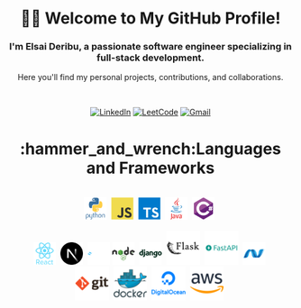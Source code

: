 <div align="center">

# 👨‍💻 Welcome to My GitHub Profile!

<h3>I'm Elsai Deribu, a passionate software engineer specializing in full-stack development.  </h3>

Here you'll find my personal projects, contributions, and collaborations.

<br>

<div align="center">
      
[![LinkedIn](https://img.shields.io/badge/LinkedIn-0A66C2?style=flat&logo=linkedin&logoColor=white)](https://www.linkedin.com/in/elsaideribu/)   [![LeetCode](https://img.shields.io/badge/LeetCode-FFA116?style=flat&logo=leetcode&logoColor=black)](https://leetcode.com/u/Elsai/)  [![Gmail](https://img.shields.io/badge/Gmail-D14836?style=flat&logo=gmail&logoColor=white)](mailto:elsaideribu7@gmail.com)

</div>

</div>


<p align="center">
      <h1 align="center"><strong>:hammer_and_wrench:Languages and Frameworks</strong> </h2>
</p>
<br>
<div align="center">
  <!-- Languages -->
  <div >
    <img class="dev-icon" src="https://github.com/devicons/devicon/blob/master/icons/python/python-original-wordmark.svg" title="Python" alt="Python" width="40" height="40"/>&nbsp;
    <img class="dev-icon" src="https://github.com/devicons/devicon/blob/master/icons/javascript/javascript-original.svg" title="JavaScript" alt="JavaScript" width="40" height="40"/>&nbsp;
    <img class="dev-icon" src="https://github.com/devicons/devicon/blob/master/icons/typescript/typescript-original.svg" title="TypeScript" alt="TypeScript" width="40" height="40"/>&nbsp;
    <img class="dev-icon" src="https://github.com/devicons/devicon/blob/master/icons/java/java-original-wordmark.svg" title="Java" alt="Java" width="40" height="40"/>&nbsp;
    <img class="dev-icon" src="https://github.com/devicons/devicon/blob/master/icons/csharp/csharp-original.svg" title="C#" alt="C#" width="40" height="40"/>&nbsp;
  </div>
  <br>
  <!-- Frameworks & Libraries -->
  <div ">
    <img class="dev-icon p-5 border-2 rounded-lg" src="https://github.com/devicons/devicon/blob/master/icons/react/react-original-wordmark.svg" title="React" alt="React" width="40" height="40"/>&nbsp;
    <img class="dev-icon p-2 border-2 rounded-lg" src="https://github.com/devicons/devicon/blob/master/icons/nextjs/nextjs-original.svg" title="Next.js" alt="Next.js" width="40" height="40"/>&nbsp;
    <img class="dev-icon" src="https://github.com/devicons/devicon/blob/master/icons/tailwindcss/tailwindcss-original-wordmark.svg" alt="Tailwind CSS" width="40" height="40"/>
    <img class="dev-icon p-2 border-2 rounded-lg" src="https://github.com/devicons/devicon/blob/master/icons/nodejs/nodejs-original-wordmark.svg" title="NodeJS" alt="NodeJS" width="40" height="40"/>&nbsp;
    <img class="dev-icon p-2 border-2 rounded-lg" src="https://github.com/devicons/devicon/blob/master/icons/django/django-plain-wordmark.svg" title="Django" alt="Django" width="40" height="40"/>&nbsp;
    <img class="dev-icon p-2 border-2 rounded-lg" src="https://github.com/devicons/devicon/blob/master/icons/flask/flask-original-wordmark.svg" title="Flask" alt="Flask" width="60" height="60"/>&nbsp;
    <img class="dev-icon p-2 border-2 rounded-lg" src="https://github.com/devicons/devicon/blob/master/icons/fastapi/fastapi-original-wordmark.svg" title="FastAPI" alt="FastAPI" width="60" height="60"/>&nbsp;
    <img class="dev-icon p-2 border-2 rounded-lg" src="https://github.com/devicons/devicon/blob/master/icons/dot-net/dot-net-original.svg" title="ASP.NET" alt="ASP.NET" width="40" height="40"/>&nbsp;
  </div>

  <!-- Tools -->
  <div>
      <!-- Tools -->
<div>
    <img class="dev-icon p-2 border-2 rounded-lg" src="https://github.com/devicons/devicon/blob/master/icons/git/git-original-wordmark.svg" title="Git" alt="Git" width="60" height="60"/>&nbsp;
    <img class="dev-icon p-2 border-2 rounded-lg" src="https://github.com/devicons/devicon/blob/master/icons/docker/docker-original-wordmark.svg" title="Docker" alt="Docker" width="60" height="60"/>&nbsp;
    <img class="dev-icon p-2 border-2 rounded-lg" src="https://github.com/devicons/devicon/blob/master/icons/digitalocean/digitalocean-original-wordmark.svg" title="Docker" alt="Docker" width="60" height="60"/>&nbsp;
    <img class="dev-icon p-2 border-2 rounded-lg" src="https://github.com/devicons/devicon/blob/master/icons/amazonwebservices/amazonwebservices-original-wordmark.svg" title="Docker" alt="Docker" width="60" height="60"/>&nbsp;
    
      
</div>

  </div>
</div>

